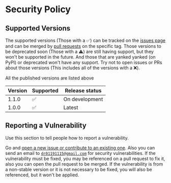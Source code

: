 # Security Policy

## Supported Versions

The supported versions \(Those with a :white_check_mark:\) can be tracked on the [issues page](http://github.com/diddileija/diddiparser/issues) 
and can be merged by [pull requests](http://github.com/diddileija/diddiparser/pulls) on the specific tag. Those versions to be deprecated soon
\(Those with a :warning:\) are still having support, but they won't be supported in the future. And those that are yanked yanked \(on PyPI\) or deprecated 
won't have any support. Try not to open issues or PRs about those versions \(This includes all of the versions with a :x:\).

All the published versions are listed above

| Version | Supported          | Release status      |
| ------- | ------------------ | ------------------- |
| 1.1.0   | :white_check_mark: | On development      |
| 1.0.0   | :white_check_mark: | Latest              |


## Reporting a Vulnerability

Use this section to tell people how to report a vulnerability.

Go and [open a new issue or contribute to an existing one](http://github.com/diddileija/diddiparser/issues). 
Also you can send an email to [`dr01191115@gmail.com`](mailto:dr01191115@gmail.com) for security vulnerabilities. If the vulnerability must be fixed, you may be referenced on a
pull request to fix it, also you can open the pull request to be merged. If the vulnerability is from a non-stable version or it is not necessary to be fixed, you will also be
referenced, but it won't be applied.
